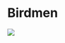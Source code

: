 # Birdmen

![](https://external-content.duckduckgo.com/iu/?u=https%3A%2F%2Ftse3.mm.bing.net%2Fth%3Fid%3DOIP.7ueznNzR2FHBGw1yDdX1sQHaKx%26pid%3DApi&f=1)

<!-- Prince Kaizen Namwali -->
